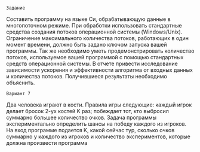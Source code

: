     Задание
Составить программу на языке Си, обрабатывающую данные в многопоточном режиме. При 
обработки использовать стандартные средства создания потоков операционной системы 
(Windows/Unix). Ограничение максимального количества потоков, работающих в один момент 
времени, должно быть задано ключом запуска вашей программы.
Так же необходимо уметь продемонстрировать количество потоков, используемое вашей 
программой с помощью стандартных средств операционной системы.
В отчете привести исследование зависимости ускорения и эффективности алгоритма от входных 
данных и количества потоков. Получившиеся результаты необходимо объяснить.

    Вариант 7
Два человека играют в кости. Правила игры следующие: каждый игрок делает бросок 2-ух 
костей K раз; побеждает тот, кто выбросил суммарно большее количество очков.  Задача 
программы экспериментально определить шансы на победу каждого из игроков. На вход 
программе подается K, какой сейчас тур, сколько очков суммарно у каждого из игроков и 
количество экспериментов, которые должна произвести программа